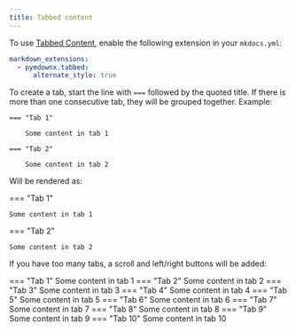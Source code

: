 ```yaml
---
title: Tabbed content
---
```


To use [Tabbed Content](https://facelessuser.github.io/pymdown-extensions/extensions/tabbed/), enable the following extension in your `mkdocs.yml`:

```yml
markdown_extensions:
  - pymdownx.tabbed:
      alternate_style: true
```

To create a tab, start the line with `===` followed by the quoted title. If there is more than one consecutive tab, they will be grouped together. Example:

```
=== "Tab 1"

    Some content in tab 1

=== "Tab 2"

    Some content in tab 2
```

Will be rendered as:

=== "Tab 1"

    Some content in tab 1

=== "Tab 2"

    Some content in tab 2

If you have too many tabs, a scroll and left/right buttons will be added:

=== "Tab 1"
    Some content in tab 1
=== "Tab 2"
    Some content in tab 2
=== "Tab 3"
    Some content in tab 3
=== "Tab 4"
    Some content in tab 4
=== "Tab 5"
    Some content in tab 5
=== "Tab 6"
    Some content in tab 6
=== "Tab 7"
    Some content in tab 7
=== "Tab 8"
    Some content in tab 8
=== "Tab 9"
    Some content in tab 9
=== "Tab 10"
    Some content in tab 10
